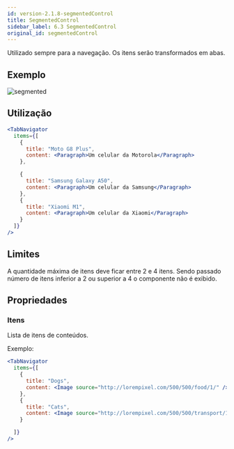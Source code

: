 ```yaml
---
id: version-2.1.8-segmentedControl
title: SegmentedControl
sidebar_label: 6.3 SegmentedControl
original_id: segmentedControl
---
```


Utilizado sempre para a navegação. Os itens serão transformados em abas.

## Exemplo

![segmented](assets/images_components/v2.0.0/segmented.jpg)

## Utilização

```jsx harmony
<TabNavigator
  items={[
    {
      title: "Moto G8 Plus",
      content: <Paragraph>Um celular da Motorola</Paragraph>
    },

    {
      title: "Samsung Galaxy A50",
      content: <Paragraph>Um celular da Samsung</Paragraph>
    },
    {
      title: "Xiaomi M1",
      content: <Paragraph>Um celular da Xiaomi</Paragraph>
    }
  ]}
/>
```

## Limites

A quantidade máxima de itens deve ficar entre 2 e 4 itens.
Sendo passado número de itens inferior a 2 ou superior a 4 o componente não é exibido.

## Propriedades

### Itens

Lista de itens de conteúdos.

Exemplo:
```jsx harmony
<TabNavigator
  items={[
    {
      title: "Dogs",
      content: <Image source="http://lorempixel.com/500/500/food/1/" />
    },
    {
      title: "Cats",
      content: <Image source="http://lorempixel.com/500/500/transport/1/" />
    }

  ]}
/>
```
